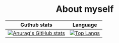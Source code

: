 <h1 align="center">About myself</h1>




| Guthub stats  |Language  |
|:-------------:|:-------------:|
| [![Anurag's GitHub stats](https://github-readme-stats.vercel.app/api?username=ShimejiAnna4191&show_icons=true&theme=radical)](https://github.com/anuraghazra/github-readme-stats) | [![Top Langs](https://github-readme-stats.vercel.app/api/top-langs/?username=ShimejiAnna4191&show_icons=true&theme=radical)](https://github.com/anuraghazra/github-readme-stats) |
